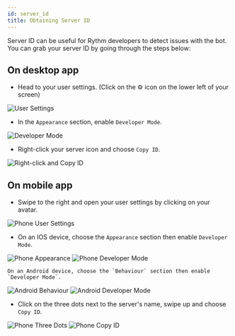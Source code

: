 ```yaml
---
id: server_id
title: Obtaining Server ID
---
```


Server ID can be useful for Rythm developers to detect issues with the bot. You can grab your server ID by going through the steps below:

## On desktop app
  - Head to your user settings. (Click on the ⚙️ icon on the lower left of your screen)

  ![User Settings](/img/docs/server-id/user-settings-icon.png)

  - In the `Appearance` section, enable `Developer Mode`.

  ![Developer Mode](/img/docs/server-id/developer-mode.png)

  - Right-click your server icon and choose `Copy ID`.

  ![Right-click and Copy ID](/img/docs/server-id/right-click-copy.gif)

## On mobile app
  - Swipe to the right and open your user settings by clicking on your avatar.

  ![Phone User Settings](/img/docs/server-id/phone-user-settings-icon.png)

  - On an IOS device, choose the `Appearance` section then enable `Developer Mode`.

  ![Phone Appearance](/img/docs/server-id/ios-appearance.png) ![Phone Developer Mode](/img/docs/server-id/ios-developer-mode.png)

    On an Android device, choose the `Behaviour` section then enable `Developer Mode`.

  ![Android Behaviour](/img/docs/server-id/android-behaviour.png) ![Android Developer Mode](/img/docs/server-id/android-developer-mode.png)

  - Click on the three dots next to the server's name, swipe up and choose `Copy ID`.

  ![Phone Three Dots](/img/docs/server-id/phone-three-dots.png) ![Phone Copy ID](/img/docs/server-id/phone-copy-ID.png)
